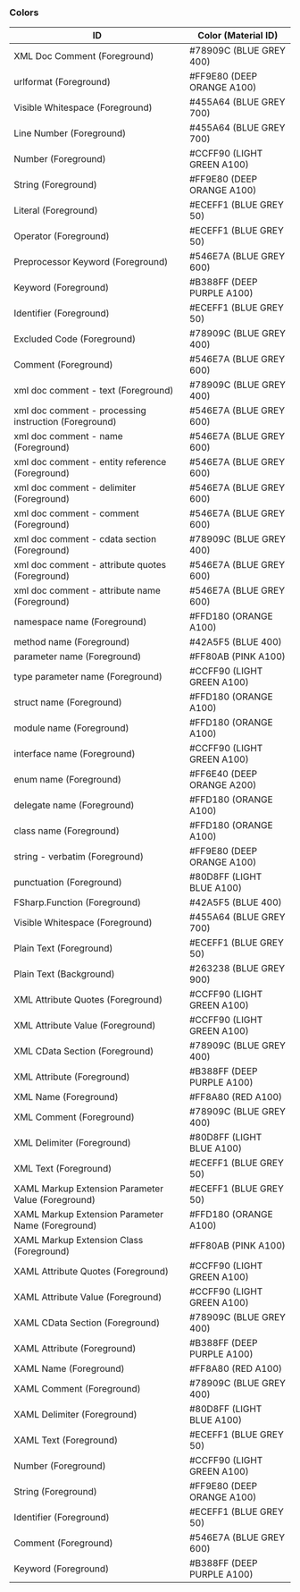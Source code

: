 ### Colors
| ID                                                    | Color (Material ID)        |
|-------------------------------------------------------|----------------------------|
| XML Doc Comment (Foreground)                          | #78909C (BLUE GREY 400)    |
| urlformat (Foreground)                                | #FF9E80 (DEEP ORANGE A100) |
| Visible Whitespace (Foreground)                       | #455A64 (BLUE GREY 700)    |
| Line Number (Foreground)                              | #455A64 (BLUE GREY 700)    |
| Number (Foreground)                                   | #CCFF90 (LIGHT GREEN A100) |
| String (Foreground)                                   | #FF9E80 (DEEP ORANGE A100) |
| Literal (Foreground)                                  | #ECEFF1 (BLUE GREY 50)     |
| Operator (Foreground)                                 | #ECEFF1 (BLUE GREY 50)     |
| Preprocessor Keyword (Foreground)                     | #546E7A (BLUE GREY 600)    |
| Keyword (Foreground)                                  | #B388FF (DEEP PURPLE A100) |
| Identifier (Foreground)                               | #ECEFF1 (BLUE GREY 50)     |
| Excluded Code (Foreground)                            | #78909C (BLUE GREY 400)    |
| Comment (Foreground)                                  | #546E7A (BLUE GREY 600)    |
| xml doc comment - text (Foreground)                   | #78909C (BLUE GREY 400)    |
| xml doc comment - processing instruction (Foreground) | #546E7A (BLUE GREY 600)    |
| xml doc comment - name (Foreground)                   | #546E7A (BLUE GREY 600)    |
| xml doc comment - entity reference (Foreground)       | #546E7A (BLUE GREY 600)    |
| xml doc comment - delimiter (Foreground)              | #546E7A (BLUE GREY 600)    |
| xml doc comment - comment (Foreground)                | #546E7A (BLUE GREY 600)    |
| xml doc comment - cdata section (Foreground)          | #78909C (BLUE GREY 400)    |
| xml doc comment - attribute quotes (Foreground)       | #546E7A (BLUE GREY 600)    |
| xml doc comment - attribute name (Foreground)         | #546E7A (BLUE GREY 600)    |
| namespace name (Foreground)                           | #FFD180 (ORANGE A100)      |
| method name (Foreground)                              | #42A5F5 (BLUE 400)         |
| parameter name (Foreground)                           | #FF80AB (PINK A100)        |
| type parameter name (Foreground)                      | #CCFF90 (LIGHT GREEN A100) |
| struct name (Foreground)                              | #FFD180 (ORANGE A100)      |
| module name (Foreground)                              | #FFD180 (ORANGE A100)      |
| interface name (Foreground)                           | #CCFF90 (LIGHT GREEN A100) |
| enum name (Foreground)                                | #FF6E40 (DEEP ORANGE A200) |
| delegate name (Foreground)                            | #FFD180 (ORANGE A100)      |
| class name (Foreground)                               | #FFD180 (ORANGE A100)      |
| string - verbatim (Foreground)                        | #FF9E80 (DEEP ORANGE A100) |
| punctuation (Foreground)                              | #80D8FF (LIGHT BLUE A100)  |
| FSharp.Function (Foreground)                          | #42A5F5 (BLUE 400)         |
| Visible Whitespace (Foreground)                       | #455A64 (BLUE GREY 700)    |
| Plain Text (Foreground)                               | #ECEFF1 (BLUE GREY 50)     |
| Plain Text (Background)                               | #263238 (BLUE GREY 900)    |
| XML Attribute Quotes (Foreground)                     | #CCFF90 (LIGHT GREEN A100) |
| XML Attribute Value (Foreground)                      | #CCFF90 (LIGHT GREEN A100) |
| XML CData Section (Foreground)                        | #78909C (BLUE GREY 400)    |
| XML Attribute (Foreground)                            | #B388FF (DEEP PURPLE A100) |
| XML Name (Foreground)                                 | #FF8A80 (RED A100)         |
| XML Comment (Foreground)                              | #78909C (BLUE GREY 400)    |
| XML Delimiter (Foreground)                            | #80D8FF (LIGHT BLUE A100)  |
| XML Text (Foreground)                                 | #ECEFF1 (BLUE GREY 50)     |
| XAML Markup Extension Parameter Value (Foreground)    | #ECEFF1 (BLUE GREY 50)     |
| XAML Markup Extension Parameter Name (Foreground)     | #FFD180 (ORANGE A100)      |
| XAML Markup Extension Class (Foreground)              | #FF80AB (PINK A100)        |
| XAML Attribute Quotes (Foreground)                    | #CCFF90 (LIGHT GREEN A100) |
| XAML Attribute Value (Foreground)                     | #CCFF90 (LIGHT GREEN A100) |
| XAML CData Section (Foreground)                       | #78909C (BLUE GREY 400)    |
| XAML Attribute (Foreground)                           | #B388FF (DEEP PURPLE A100) |
| XAML Name (Foreground)                                | #FF8A80 (RED A100)         |
| XAML Comment (Foreground)                             | #78909C (BLUE GREY 400)    |
| XAML Delimiter (Foreground)                           | #80D8FF (LIGHT BLUE A100)  |
| XAML Text (Foreground)                                | #ECEFF1 (BLUE GREY 50)     |
| Number (Foreground)                                   | #CCFF90 (LIGHT GREEN A100) |
| String (Foreground)                                   | #FF9E80 (DEEP ORANGE A100) |
| Identifier (Foreground)                               | #ECEFF1 (BLUE GREY 50)     |
| Comment (Foreground)                                  | #546E7A (BLUE GREY 600)    |
| Keyword (Foreground)                                  | #B388FF (DEEP PURPLE A100) |
